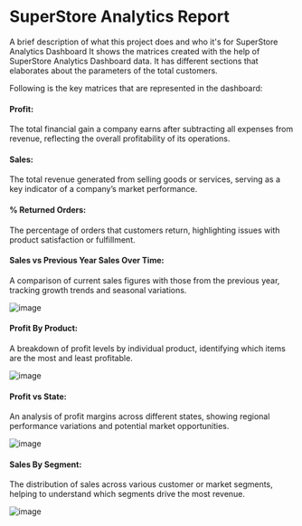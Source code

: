 
# SuperStore Analytics Report

A brief description of what this project does and who it's for SuperStore Analytics Dashboard
It shows the matrices created with the help of SuperStore Analytics Dashboard data. It has different sections that elaborates about the parameters of the total customers.

Following is the key matrices that are represented in the dashboard:

#### Profit:
The total financial gain a company earns after subtracting all expenses from revenue, reflecting the overall profitability of its operations.

#### Sales:
The total revenue generated from selling goods or services, serving as a key indicator of a company’s market performance.

#### % Returned Orders:
The percentage of orders that customers return, highlighting issues with product satisfaction or fulfillment.

#### Sales vs Previous Year Sales Over Time:
A comparison of current sales figures with those from the previous year, tracking growth trends and seasonal variations.

![image](https://github.com/user-attachments/assets/a58cfce9-420a-4c54-919d-e8727aaed177)

#### Profit By Product:
A breakdown of profit levels by individual product, identifying which items are the most and least profitable.

![image](https://github.com/user-attachments/assets/e4eed87c-66f8-4d81-8219-5efe2d7e45bb)

#### Profit vs State:
An analysis of profit margins across different states, showing regional performance variations and potential market opportunities.

![image](https://github.com/user-attachments/assets/314f15c3-5558-4c54-8c1e-34fde6ccfeb2)

#### Sales By Segment:
The distribution of sales across various customer or market segments, helping to understand which segments drive the most revenue.

![image](https://github.com/user-attachments/assets/f6beb883-3047-40b0-a072-2171f52e5f7b)
